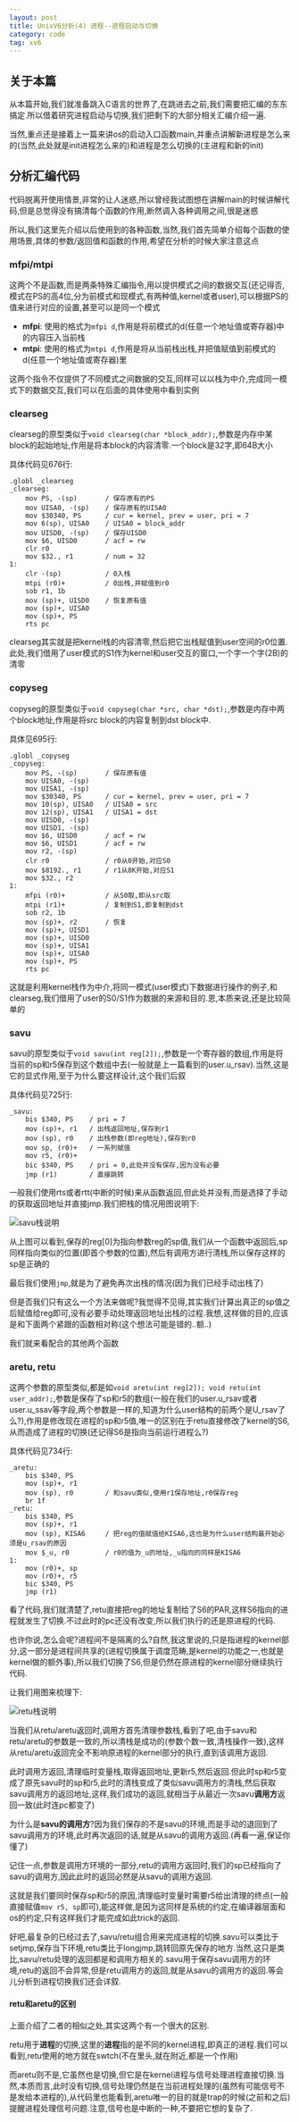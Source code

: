 ```yaml
---
layout: post
title: UnixV6分析(4) 进程--进程启动与切换
category: code
tag: xv6
---
```


## 关于本篇

从本篇开始,我们就准备跳入C语言的世界了,在跳进去之前,我们需要把汇编的东东搞定.所以借着研究进程启动与切换,我们把剩下的大部分相关汇编介绍一遍.

当然,重点还是接着上一篇来讲os的启动入口函数main,并重点讲解新进程是怎么来的(当然,此处就是init进程怎么来的)和进程是怎么切换的(主进程和新的init)

## 分析汇编代码

代码脱离开使用情景,非常的让人迷惑,所以曾经我试图想在讲解main的时候讲解代码,但是总觉得没有搞清每个函数的作用,断然调入各种调用之间,很是迷惑

所以,我们这里先介绍以后使用到的各种函数,当然,我们首先简单介绍每个函数的使用场景,具体的参数/返回值和函数的作用,希望在分析的时候大家注意这点

### mfpi/mtpi

这两个不是函数,而是两条特殊汇编指令,用以提供模式之间的数据交互(还记得否,模式在PS的高4位,分为前模式和现模式,有两种值,kernel或者user),可以根据PS的值来进行对应的设置,甚至可以是同一个模式

* **mfpi**: 使用的格式为`mfpi d`,作用是将前模式的d(任意一个地址值或寄存器)中的内容压入当前栈
* **mtpi**: 使用的格式为`mtpi d`,作用是将从当前栈出栈,并把值赋值到前模式的d(任意一个地址值或寄存器)里

这两个指令不仅提供了不同模式之间数据的交互,同样可以以栈为中介,完成同一模式下的数据交互,我们可以在后面的具体使用中看到实例

### clearseg

clearseg的原型类似于`void clearseg(char *block_addr);`,参数是内存中某block的起始地址,作用是将本block的内容清零.一个block是32字,即64B大小

具体代码见676行:

    .globl _clearseg
    _clearseg:
        mov PS, -(sp)       / 保存原有的PS
        mov UISA0, -(sp)    / 保存原有的UISA0
        mov $30340, PS      / cur = kernel, prev = user, pri = 7
        mov 6(sp), UISA0    / UISA0 = block_addr
        mov UISD0, -(sp)    / 保存UISD0
        mov $6, UISD0       / acf = rw
        clr r0
        mov $32., r1        / num = 32
    1:
        clr -(sp)           / 0入栈
        mtpi (r0)+          / 0出栈,并赋值到r0
        sob r1, 1b
        mov (sp)+, UISD0    / 恢复原有值
        mov (sp)+, UISA0
        mov (sp)+, PS
        rts pc

clearseg其实就是把kernel栈的内容清零,然后把它出栈赋值到user空间的r0位置.此处,我们借用了user模式的S1作为kernel和user交互的窗口,一个字一个字(2B)的清零

### copyseg

copyseg的原型类似于`void copyseg(char *src, char *dst);`,参数是内存中两个block地址,作用是将src block的内容复制到dst block中.

具体见695行:

    .globl _copyseg
    _copyseg:
        mov PS, -(sp)       / 保存原有值
        mov UISA0, -(sp)
        mov UISA1, -(sp)
        mov $30340, PS      / cur = kernel, prev = user, pri = 7
        mov 10(sp), UISA0   / UISA0 = src
        mov 12(sp), UISA1   / UISA1 = dst
        mov UISD0, -(sp)
        mov UISD1, -(sp)
        mov $6, UISD0       / acf = rw
        mov $6, UISD1       / acf = rw
        mov r2, -(sp)
        clr r0              / r0从0开始,对应S0
        mov $8192., r1      / r1从8K开始,对应S1
        mov $32., r2
    1:
        mfpi (r0)+          / 从S0取,即从src取
        mtpi (r1)+          / 复制到S1,即复制到dst
        sob r2, 1b
        mov (sp)+, r2       / 恢复
        mov (sp)+, UISD1
        mov (sp)+, UISD0
        mov (sp)+, UISA1
        mov (sp)+, UISA0
        mov (sp)+, PS
        rts pc

这就是利用kernel栈作为中介,将同一模式(user模式)下数据进行操作的例子,和clearseg,我们借用了user的S0/S1作为数据的来源和目的.恩,本质来说,还是比较简单的

### savu

savu的原型类似于`void savu(int reg[2]);`,参数是一个寄存器的数组,作用是将当前的sp和r5保存到这个数组中去(一般就是上一篇看到的user.u_rsav).当然,这是它的显式作用,至于为什么要这样设计,这个我们后叙

具体代码见725行:

    _savu:
        bis $340, PS    / pri = 7
        mov (sp)+, r1   / 出栈返回地址,保存到r1
        mov (sp), r0    / 出栈参数(即reg地址),保存到r0
        mov sp, (r0)+   / 一系列赋值
        mov r5, (r0)+
        bic $340, PS    / pri = 0,此处并没有保存,因为没有必要
        jmp (r1)        / 直接跳转

一般我们使用rts或者rtt(中断的时候)来从函数返回,但此处并没有,而是选择了手动的获取返回地址并直接jmp.我们把栈的情况用图说明下:

![savu栈说明][savu]

从上图可以看到,保存的reg[0]为指向参数reg的sp值,我们从一个函数中返回后,sp同样指向类似的位置(即首个参数的位置),然后有调用方进行清栈,所以保存这样的sp是正确的

最后我们使用`jmp`,就是为了避免再次出栈的情况(因为我们已经手动出栈了)

但是否我们只有这么一个方法来做呢?我觉得不见得,其实我们计算出真正的sp值之后赋值给reg即可,没有必要手动处理返回地址出栈的过程.我想,这样做的目的,应该是和下面两个紧跟的函数相对称(这个想法可能是错的..额..)

我们就来看配合的其他两个函数

### aretu, retu

这两个参数的原型类似,都是如`void aretu(int reg[2]); void retu(int user_addr);`,参数是保存了sp和r5的数组(一般在我们的user.u_rsav或者user.u_ssav等字段,两个参数是一样的,知道为什么user结构的前两个是U_rsav了么?),作用是修改现在进程的sp和r5值,唯一的区别在于retu直接修改了kernel的S6,从而造成了进程的切换(还记得S6是指向当前运行进程么?)

具体代码见734行:

    _aretu:
        bis $340, PS
        mov (sp)+, r1
        mov (sp), r0        / 和savu类似,使用r1保存地址,r0保存reg
        br 1f
    _retu:
        bis $340, PS
        mov (sp)+, r1
        mov (sp), KISA6     / 把reg的值赋值给KISA6,这也是为什么user结构最开始必须是u_rsav的原因
        mov $_u, r0         / r0的值为_u的地址,_u指向的同样是KISA6
    1:
        mov (r0)+, sp
        mov (r0)+, r5
        bic $340, PS
        jmp (r1)

看了代码,我们就清楚了,retu直接把reg的地址复制给了S6的PAR,这样S6指向的进程就发生了切换.不过此时的pc还没有改变,所以我们执行的还是原进程的代码.

也许你说,怎么会呢?进程间不是隔离的么?自然,我这里说的,只是指进程的kernel部分,这一部分是进程间共享的(进程切换属于调度范畴,是kernel的功能之一,也就是kernel做的额外事),所以我们切换了S6,但是仍然在原进程的kernel部分继续执行代码.

让我们用图来梳理下:

![retu栈说明][retu]

当我们从retu/aretu返回时,调用方首先清理参数栈,看到了吧,由于savu和retu/aretu的参数是一致的,所以清栈是成功的(参数个数一致,清栈操作一致),这样从retu/aretu返回完全不影响原进程的kernel部分的执行,直到该调用方返回.

此时调用方返回,清理临时变量栈,取得返回地址,更新r5,然后返回.但此时sp和r5变成了原先savu时的sp和r5,此时的清栈变成了类似savu调用方的清栈,然后获取savu调用方的返回地址,这样,我们成功的返回,就相当于从最近一次savu**调用方**返回一致(此时连pc都变了)

为什么是**savu的调用方**?因为我们保存的不是savu的环境,而是手动的退回到了savu调用方的环境,此时再次返回的话,就是从savu的调用方返回.(再看一遍,保证你懂了)

记住一点,参数是调用方环境的一部分,retu的调用方返回时,我们的sp已经指向了savu的调用方,因此此时的返回必然是从savu的调用方返回.

这就是我们要同时保存sp和r5的原因,清理临时变量时需要r5给出清理的终点(一般直接赋值`mov r5, sp`即可),能这样做,是因为这同样是系统的约定,在编译器层面和os的约定,只有这样我们才能完成如此trick的返回.

好吧,最复杂的已经过去了,savu/retu组合用来完成进程的切换.savu可以类比于setjmp,保存当下环境,retu类比于longjmp,跳转回原先保存的地方.当然,这只是类比,savu/retu处理的返回都是和调用方相关的.savu用于保存savu调用方的环境,retu的返回不会异常,但是retu调用方的返回,就是从savu的调用方的返回.等会儿分析到进程切换我们还会详叙.

#### retu和aretu的区别

上面介绍了二者的相似之处,其实这两个有一个很大的区别.

retu用于**进程**的切换,这里的**进程**指的是不同的kernel进程,即真正的进程.我们可以看到,retu使用的地方就在swtch(不在里头,就在附近,都是一个作用)

而aretu则不是,它虽然也是切换,但它是在kernel进程与信号处理进程直接切换.当然,本质而言,此时没有切换,信号处理仍然是在当前进程处理的(虽然有可能信号不是发给本进程的),从代码里也能看到,aretu唯一的目的就是trap的时候(之前和之后)提醒进程处理信号问题.注意,信号也是中断的一种,不要把它想的复杂了.







[savu]: /image/savu.png "savu栈说明"
[retu]: /image/retu.png "retu栈说明"

